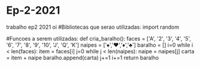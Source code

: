 # Ep-2-2021
trabalho ep2 2021
oi
#Bibliotecas que serao utilizadas:
import random

#Funcoes a serem utilizadas:
def cria_baralho():
    faces = ['A', '2', '3', '4', '5', '6', '7', '8', '9', '10', 'J', 'Q', 'K']
    naipes = ['♠','♥','♦','♣']
    baralho = []
    i=0
    while i < len(faces):
        item = faces[i]
        j=0
        while j < len(naipes):
            naipe = naipes[j]
            carta = item + naipe
            baralho.append(carta)
            j+=1
        i+=1
    return baralho


    